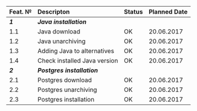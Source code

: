 |Feat. №|Descripton|Status|Planned Date|
|---------|:---------|----|----|
|***1***         |       ***Java installation***|
|1.1        |Java download| OK|20.06.2017|
|1.2        |Java unarchiving| OK|20.06.2017|
|1.3        |Adding Java to alternatives| OK|20.06.2017|
|1.4        |Check installed Java version| OK|20.06.2017|
|***2***          |***Postgres installation***|
|2.1        |Postgres download| OK|20.06.2017|
|2.2        |Postgres unarchiving| OK|20.06.2017|
|2.3        |Postgres installation| OK|20.06.2017|
